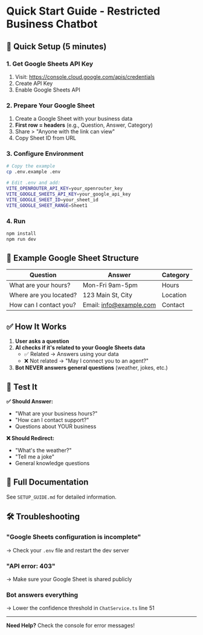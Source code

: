 # Quick Start Guide - Restricted Business Chatbot

## 🚀 Quick Setup (5 minutes)

### 1. Get Google Sheets API Key
1. Visit: https://console.cloud.google.com/apis/credentials
2. Create API Key
3. Enable Google Sheets API

### 2. Prepare Your Google Sheet
1. Create a Google Sheet with your business data
2. **First row = headers** (e.g., Question, Answer, Category)
3. Share > "Anyone with the link can view"
4. Copy Sheet ID from URL

### 3. Configure Environment
```bash
# Copy the example
cp .env.example .env

# Edit .env and add:
VITE_OPENROUTER_API_KEY=your_openrouter_key
VITE_GOOGLE_SHEETS_API_KEY=your_google_api_key
VITE_GOOGLE_SHEET_ID=your_sheet_id
VITE_GOOGLE_SHEET_RANGE=Sheet1
```

### 4. Run
```bash
npm install
npm run dev
```

## 📝 Example Google Sheet Structure

| Question | Answer | Category |
|----------|--------|----------|
| What are your hours? | Mon-Fri 9am-5pm | Hours |
| Where are you located? | 123 Main St, City | Location |
| How can I contact you? | Email: info@example.com | Contact |

## ✅ How It Works

1. **User asks a question**
2. **AI checks if it's related to your Google Sheets data**
   - ✅ Related → Answers using your data
   - ❌ Not related → "May I connect you to an agent?"
3. **Bot NEVER answers general questions** (weather, jokes, etc.)

## 🎯 Test It

**✅ Should Answer:**
- "What are your business hours?"
- "How can I contact support?"
- Questions about YOUR business

**❌ Should Redirect:**
- "What's the weather?"
- "Tell me a joke"
- General knowledge questions

## 📖 Full Documentation
See `SETUP_GUIDE.md` for detailed information.

## 🛠️ Troubleshooting

### "Google Sheets configuration is incomplete"
→ Check your `.env` file and restart the dev server

### "API error: 403"
→ Make sure your Google Sheet is shared publicly

### Bot answers everything
→ Lower the confidence threshold in `ChatService.ts` line 51

---

**Need Help?** Check the console for error messages!
